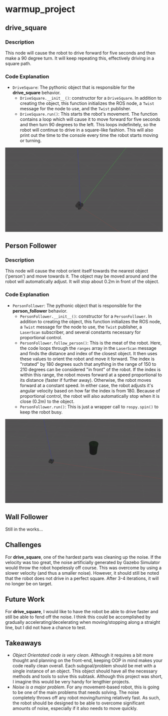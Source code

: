 # warmup_project

## drive_square
### Description 
This node will cause the robot to drive forward for five seconds and then make a 90 degree turn. It will keep repeating this, effectively driving in a square path.

### Code Explanation
* `DriveSquare`: The pythonic object that is responsible for the **drive_square** behavior.
    * `DriveSquare.__init__()`: constructor for a `DriveSquare`. In addition to creating the object, this function initializes the ROS node, a `Twist` message for the node to use, and the `Twist` publisher. 
    * `DriveSquare.run()`: This starts the robot's movement. The function contains a loop which will cause it to move forward for five seconds and then turn 90 degrees to the left. This loops indefinitely, so the robot will continue to drive in a square-like fashion. This will also print out the time to the console every time the robot starts moving or turning.

![Drive Square](/drive_square.gif)

## Person Follower
### Description 
This node will cause the robot orient itself towards the nearest object ('person') and move towards it. The object may be moved around and the robot will automatically adjust. It will stop about 0.2m in front of the object.

### Code Explanation
* `PersonFollower`: The pythonic object that is responsible for the **person_follower** behavior.
    * `PersonFollower.__init__()`: constructor for a `PersonFollower`. In addition to creating the object, this function initializes the ROS node, a `Twist` message for the node to use, the `Twist` publisher, a `LaserScan` subscriber, and several constants necessary for proportional control. 
    * `PersonFollower.follow_person()`: This is the meat of the robot. Here, the code loops through the `ranges` array in the `LaserScan` message and finds the distance and index of the closest object. It then uses these values to orient the robot and move it forward. The index is "rotated" by 180 degrees such that anything in the range of 150 to 210 degrees can be considered "in front" of the robot. If the index is within this range, the robot moves forward at a speed proportional to its distance (faster if further away). Otherwise, the robot moves forward at a constant speed. In either case, the robot adjusts it's angular velocity based on how far the index is from 180. Because of proportional control, the robot will also automatically stop when it is close (0.2m) to the object.
    * `PersonFollower.run()`: This is just a wrapper call to `rospy.spin()` to keep the robot busy.

![Person Follower](/person_follower.gif)

## Wall Follower
Still in the works...

## Challenges
For **drive_square**, one of the hardest parts was cleaning up the noise. If the velocity was too great, the noise artificially generated by Gazebo Simulator would throw the robot hopelessly off course. This was overcome by using a slower velocity (and thus a smaller noise). However, it should still be noted that the robot does not drive in a perfect square. After 3-4 iterations, it will no longer be on target. 

## Future Work
For **drive_square**, I would like to have the robot be able to drive faster and still be able to fend off the noise. I think this could be accomplished by gradually accelerating/decelerating when moving/stopping along a straight line, but I did not have a chance to test.

## Takeaways
* *Object Orientated code is very clean*. Although it requires a bit more thought and planning on the front-end, keeping OOP in mind makes your code really clean overall. Each subgoal/problem should be met with a single instance of an object. This object should have all the necessary methods and tools to solve this subtask. Although this project was short, I imagine this would be very handy for lengthier projects.
* *Noise is a major problem*. For any movement-based robot, this is going to be one of the main problems that needs solving. The noise completely throws off any robot moving/turning relatively fast. As such, the robot should be designed to be able to overcome significant amounts of noise, especially if it also needs to move quickly. 
